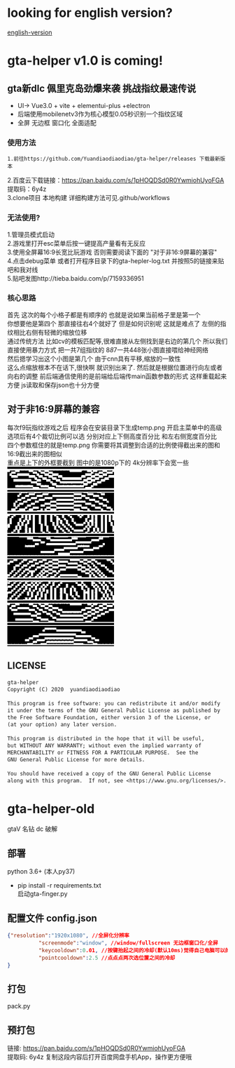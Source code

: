 # looking for english version?
[english-version](https://github.com/Yuandiaodiaodiao/gta-helper/tree/englist-version)
# gta-helper v1.0 is coming!  
## gta新dlc 佩里克岛劲爆来袭 挑战指纹最速传说  
- UI-> Vue3.0 + vite + elementui-plus +electron  
- 后端使用mobilenetv3作为核心模型0.05秒识别一个指纹区域  
- 全屏 无边框 窗口化 全面适配  

### 使用方法  
    1.前往https://github.com/Yuandiaodiaodiao/gta-helper/releases 下载最新版本  
2.百度云下载链接：https://pan.baidu.com/s/1pHOQDSd0R0YwmiohUyoFGA 
提取码：6y4z   
3.clone项目 本地构建 详细构建方法可见.github/workflows 
### 无法使用?  
 1.管理员模式启动  
 2.游戏里打开esc菜单后按一键提高产量看有无反应   
 3.使用全屏幕16:9长宽比玩游戏  否则需要阅读下面的 "对于非16:9屏幕的兼容"  
 4.点击debug菜单 或者打开程序目录下的gta-hepler-log.txt 并按照5的链接来贴吧和我对线  
 5.贴吧发图http://tieba.baidu.com/p/7159336951  
### 核心思路
首先 这次的每个小格子都是有顺序的 也就是说如果当前格子里是第一个  
你想要他是第四个 那直接往右4个就好了
但是如何识别呢 这就是难点了 左侧的指纹相比右侧有轻微的缩放位移  
通过传统方法 比如cv的模板匹配等,很难直接从左侧找到是右边的第几个
所以我们直接使用暴力方式 把一共7组指纹的 8*8*7一共448张小图直接喂给神经网络  
然后摁学习出这个小图是第几个  由于cnn具有平移,缩放的一致性  
这么点缩放根本不在话下,很快啊 就识别出来了.
然后就是根据位置进行向左或者向右的调整
前后端通信使用的是前端给后端传main函数参数的形式
这样重载起来方便 js读取和保存json也十分方便

## 对于非16:9屏幕的兼容
每次f9玩指纹游戏之后 程序会在安装目录下生成temp.png
开启主菜单中的高级选项后有4个裁切比例可以选 分别对应上下侧高度百分比 和左右侧宽度百分比  
四个参数框住的就是temp.png 
你需要将其调整到合适的比例使得截出来的图和16:9截出来的图相似  
重点是上下的外框要截到
图中的是1080p下的 4k分辨率下会宽一些 
![temp.png](README.assets/tempx.png)



## LICENSE
    gta-helper
    Copyright (C) 2020  yuandiaodiaodiao

    This program is free software: you can redistribute it and/or modify
    it under the terms of the GNU General Public License as published by
    the Free Software Foundation, either version 3 of the License, or
    (at your option) any later version.

    This program is distributed in the hope that it will be useful,
    but WITHOUT ANY WARRANTY; without even the implied warranty of
    MERCHANTABILITY or FITNESS FOR A PARTICULAR PURPOSE.  See the
    GNU General Public License for more details.

    You should have received a copy of the GNU General Public License
    along with this program.  If not, see <https://www.gnu.org/licenses/>.

# gta-helper-old
gtaV 名钻 dc 破解
## 部署  
python 3.6+ (本人py37)  
- pip install -r requirements.txt  
启动gta-finger.py
## 配置文件 config.json  
  ```json
 {"resolution":"1920x1080", //全屏化分辨率
            "screenmode":"window", //window/fullscreen 无边框窗口化/全屏
            "keycooldown":0.01, //按键抬起之间的冷却(默认10ms)觉得自己电脑可以的可以调成0
            "pointcooldown":2.5 //点点点两次选位置之间的冷却
}
  ```

## 打包
pack.py
## 预打包
链接: https://pan.baidu.com/s/1pHOQDSd0R0YwmiohUyoFGA   
提取码: 6y4z 复制这段内容后打开百度网盘手机App，操作更方便哦

   
